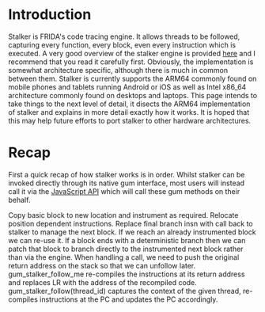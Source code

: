 # Introduction

Stalker is FRIDA's code tracing engine. It allows threads to be followed, capturing every function, every block, even every instruction which is executed. A very good overview of the stalker engine is provided [here](https://medium.com/@oleavr/anatomy-of-a-code-tracer-b081aadb0df8) and I recommend that you read it carefully first. Obviously, the implementation is somewhat architecture specific, although there is much in common between them. Stalker is currently supports the ARM64 commonly found on mobile phones and tablets running Android or iOS as well as Intel x86_64 architecture commonly found on desktops and laptops. This page intends to take things to the next level of detail, it disects the ARM64 implementation of stalker and explains in more detail exactly how it works. It is hoped that this may help future efforts to port stalker to other hardware architectures.

# Recap
First a quick recap of how stalker works is in order. Whilst stalker can be invoked directly through its native gum interface, most users will instead call it via the [JavaScript API](https://frida.re/docs/javascript-api/#stalker) which will call these gum methods on their behalf.



Copy basic block to new location and instrument as required.
Relocate position dependent instructions.
Replace final branch insn with call back to stalker to manage the next block.
If we reach an already instrumented block we can re-use it.
If a block ends with a deterministic branch then we can patch that block to branch directly to the instrumented next block rather than via the engine.
When handling a call, we need to push the original return address on the stack so that we can unfollow later.
gum_stalker_follow_me re-compiles the instructions at its return address and replaces LR with the address of the recompiled code.
gum_stalker_follow(thread_id) captures the context of the given thread, re-compiles instructions at the PC and updates the PC accordingly.

